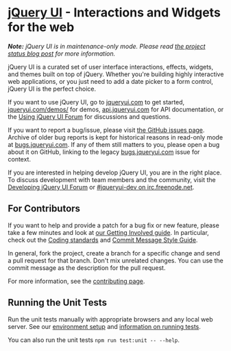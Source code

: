 # [jQuery UI](http://jqueryui.com/) - Interactions and Widgets for the web

_**Note:** jQuery UI is in maintenance-only mode. Please read [the project status blog post](https://blog.jqueryui.com/2021/10/jquery-maintainers-update-and-transition-jquery-ui-as-part-of-overall-modernization-efforts/) for more information._

jQuery UI is a curated set of user interface interactions, effects, widgets, and themes built on top of jQuery. Whether you're building highly interactive web applications, or you just need to add a date picker to a form control, jQuery UI is the perfect choice.

If you want to use jQuery UI, go to [jqueryui.com](http://jqueryui.com) to get started, [jqueryui.com/demos/](http://jqueryui.com/demos/) for demos, [api.jqueryui.com](http://api.jqueryui.com/) for API documentation, or the [Using jQuery UI Forum](http://forum.jquery.com/using-jquery-ui) for discussions and questions.

If you want to report a bug/issue, please visit [the GitHub issues page](https://github.com/jquery/jquery-ui/issues). Archive of older bug reports is kept for historical reasons in read-only mode at [bugs.jqueryui.com](http://bugs.jqueryui.com). If any of them still matters to you, please open a bug about it on GitHub, linking to the legacy [bugs.jqueryui.com](http://bugs.jqueryui.com) issue for context.

If you are interested in helping develop jQuery UI, you are in the right place.
To discuss development with team members and the community, visit the [Developing jQuery UI Forum](http://forum.jquery.com/developing-jquery-ui) or [#jqueryui-dev on irc.freenode.net](http://irc.jquery.org/).


## For Contributors

If you want to help and provide a patch for a bug fix or new feature, please take
a few minutes and look at [our Getting Involved guide](http://wiki.jqueryui.com/w/page/35263114/Getting-Involved).
In particular, check out the [Coding standards](http://wiki.jqueryui.com/w/page/12137737/Coding-standards)
and [Commit Message Style Guide](http://contribute.jquery.org/commits-and-pull-requests/#commit-guidelines).

In general, fork the project, create a branch for a specific change and send a
pull request for that branch. Don't mix unrelated changes. You can use the commit
message as the description for the pull request.

For more information, see the [contributing page](CONTRIBUTING.md).

## Running the Unit Tests

Run the unit tests manually with appropriate browsers and any local web server. See our [environment setup](CONTRIBUTING.md#environment-minimum-required) and [information on running tests](CONTRIBUTING.md#running-the-tests).

You can also run the unit tests `npm run test:unit -- --help`.
